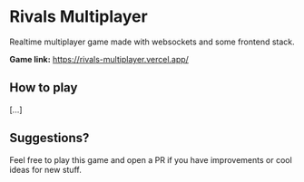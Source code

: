 # Rivals Multiplayer

Realtime multiplayer game made with websockets and some frontend stack.

**Game link:** https://rivals-multiplayer.vercel.app/

## How to play

[...]

## Suggestions?

Feel free to play this game and open a PR if you have improvements or cool ideas for new stuff.
